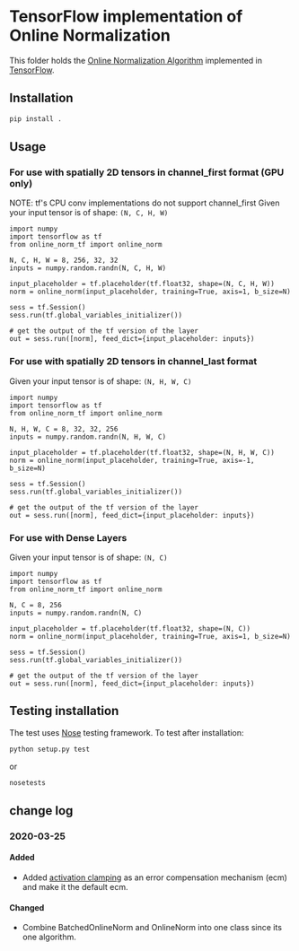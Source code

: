 # TensorFlow implementation of Online Normalization

This folder holds the [Online Normalization Algorithm](https://arxiv.org/abs/1905.05894) implemented in [TensorFlow](https://www.tensorflow.org//).

## Installation

```bash
pip install .
```

## Usage

### For use with spatially 2D tensors in channel_first format (GPU only)
NOTE: tf's CPU conv implementations do not support channel_first
Given your input tensor is of shape: `(N, C, H, W)`
```
import numpy
import tensorflow as tf
from online_norm_tf import online_norm

N, C, H, W = 8, 256, 32, 32
inputs = numpy.random.randn(N, C, H, W)

input_placeholder = tf.placeholder(tf.float32, shape=(N, C, H, W))
norm = online_norm(input_placeholder, training=True, axis=1, b_size=N)

sess = tf.Session()
sess.run(tf.global_variables_initializer())

# get the output of the tf version of the layer
out = sess.run([norm], feed_dict={input_placeholder: inputs})
```

### For use with spatially 2D tensors in channel_last format
Given your input tensor is of shape: `(N, H, W, C)`
```
import numpy
import tensorflow as tf
from online_norm_tf import online_norm

N, H, W, C = 8, 32, 32, 256
inputs = numpy.random.randn(N, H, W, C)

input_placeholder = tf.placeholder(tf.float32, shape=(N, H, W, C))
norm = online_norm(input_placeholder, training=True, axis=-1, b_size=N)

sess = tf.Session()
sess.run(tf.global_variables_initializer())

# get the output of the tf version of the layer
out = sess.run([norm], feed_dict={input_placeholder: inputs})
```

### For use with Dense Layers
Given your input tensor is of shape: `(N, C)`
```
import numpy
import tensorflow as tf
from online_norm_tf import online_norm

N, C = 8, 256
inputs = numpy.random.randn(N, C)

input_placeholder = tf.placeholder(tf.float32, shape=(N, C))
norm = online_norm(input_placeholder, training=True, axis=1, b_size=N)

sess = tf.Session()
sess.run(tf.global_variables_initializer())

# get the output of the tf version of the layer
out = sess.run([norm], feed_dict={input_placeholder: inputs})
```

## Testing installation

The test uses [Nose](https://nose.readthedocs.io/en/latest/) testing framework.
To test after installation:
```bash
python setup.py test
```
or
```bash
nosetests
```

## change log

### 2020-03-25

#### Added

- Added [activation clamping](https://www.cerebras.net/error-compensation-mechanism-in-online-normalization/) as an error compensation mechanism (ecm) and make it the default ecm.

#### Changed

- Combine BatchedOnlineNorm and OnlineNorm into one class since its one algorithm.
